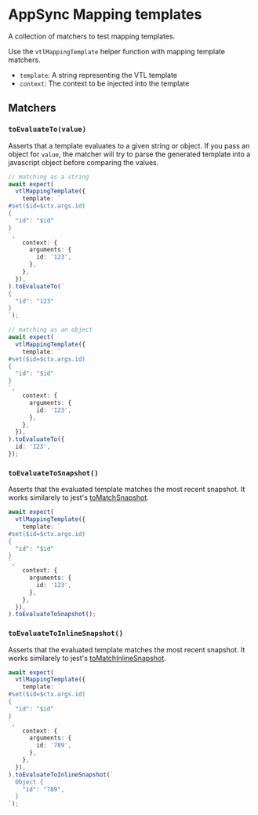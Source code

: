 # AppSync Mapping templates

A collection of matchers to test mapping templates.

Use the `vtlMappingTemplate` helper function with mapping template matchers.

- `template`: A string representing the VTL template
- `context`: The context to be injected into the template

## Matchers

### `toEvaluateTo(value)`

Asserts that a template evaluates to a given string or object. If you pass an object for `value`, the matcher will try to parse the generated template into a javascript object before comparing the values.

```ts
// matching as a string
await expect(
  vtlMappingTemplate({
    template: `
#set($id=$ctx.args.id)
{
  "id": "$id"
}
`,
    context: {
      arguments: {
        id: '123',
      },
    },
  }),
).toEvaluateTo(`
{
  "id": "123"
}
`);
```

```ts
// matching as an object
await expect(
  vtlMappingTemplate({
    template: `
#set($id=$ctx.args.id)
{
  "id": "$id"
}
`,
    context: {
      arguments: {
        id: '123',
      },
    },
  }),
).toEvaluateTo({
  id: '123',
});
```

### `toEvaluateToSnapshot()`

Asserts that the evaluated template matches the most recent snapshot. It works similarely to jest's [toMatchSnapshot](https://jestjs.io/docs/expect#tomatchsnapshotpropertymatchers-hint).

```ts
await expect(
  vtlMappingTemplate({
    template: `
#set($id=$ctx.args.id)
{
  "id": "$id"
}
`,
    context: {
      arguments: {
        id: '123',
      },
    },
  }),
).toEvaluateToSnapshot();
```

### `toEvaluateToInlineSnapshot()`

Asserts that the evaluated template matches the most recent snapshot. It works similarely to jest's [toMatchInlineSnapshot](https://jestjs.io/docs/expect#tomatchinlinesnapshotpropertymatchers-inlinesnapshot).

```ts
await expect(
  vtlMappingTemplate({
    template: `
#set($id=$ctx.args.id)
{
  "id": "$id"
}
`,
    context: {
      arguments: {
        id: '789',
      },
    },
  }),
).toEvaluateToInlineSnapshot(`
  Object {
    "id": "789",
  }
`);
```
